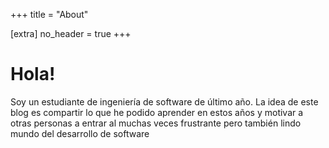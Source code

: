 +++
title = "About"

[extra]
no_header = true
+++

# Hola!

Soy un estudiante de ingeniería de software de último año. La idea de este blog es compartir lo que he podido aprender en estos años y motivar a otras personas a entrar al muchas veces frustrante pero también lindo mundo del desarrollo de software
